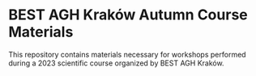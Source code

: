# BEST AGH Kraków Autumn Course Materials

This repository contains materials necessary for workshops performed during a 2023 scientific course organized by BEST AGH Kraków.
